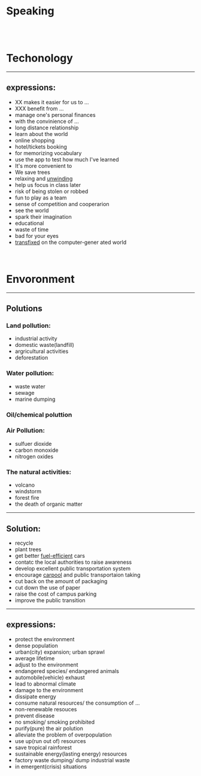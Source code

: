 # **Speaking**
<br><br>
# Techonology
---

## expressions:
* XX makes it easier for us to ...
* XXX benefit from ...
* manage one's personal finances
* with the convinience of ...
* long distance relationship
* learn about the world
* online shopping
* hotel/tickets booking
* for memorizing vocabulary
* use the app to test how much I've learned
* It's more convenient to
* We save trees
* relaxing and [unwinding](./vocabulary.md#unwinding "放松")
* help us focus in class later
* risk of being stolen or robbed
* fun to play as a team
* sense of competition and cooperarion
* see the world
* spark their imagination
* educational
* waste of time
* bad for your eyes
* [transfixed](./vocabulary.md#transfix "使...动弹不得") on the computer-gener
ated world
<br><br><br>

# Envoronment
---
## Polutions
### Land pollution:
* industrial activity
* domestic waste(landfill)
* argricultural activities
* deforestation

### Water pollution:
* waste water
* sewage
* marine dumping

### Oil/chemical poluttion

### Air Pollution:
* sulfuer dioxide
* carbon monoxide
* nitrogen oxides

### The natural activities:
* volcano
* windstorm
* forest fire
* the death of organic matter
  
---
## Solution:
* recycle
* plant trees
* get better [fuel-efficient](./vocabulary.md#fuel-efficient "节油的") cars
* contatc the local authorities to raise awareness
* develop excellent public transportation system
* encourage [carpool](./vocabulary.md#carpool "拼车") and public transportaion taking
* cut back on the amount of packaging
* cut down the use of paper
* raise the cost of campus parking
* improve the public transition

---
## expressions:
* protect the environment
* dense population
* urban(city) expansion; urban sprawl
* average lifetime
* adjust to the environment
* endangered species/ endangered animals
* automobile(vehicle) exhaust
* lead to abnormal climate
* damage to the environment
* dissipate energy
* consume natural resources/ the consumption of ...
* non-renewable resouces
* prevent disease
* no smoking/ smoking prohibited
* purify(pure) the air polution
* alleviate the problem of overpopulation
* use up(run out of) resources
* save tropical rainforest
* sustainable energy(lasting energy) resources
* factory waste dumping/ dump industrial waste
* in emergent(crisis) situations